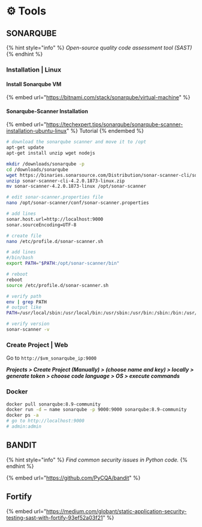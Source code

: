 # ⚙ Tools

## SONARQUBE

{% hint style="info" %}
_Open-source quality code assessment tool (SAST)_
{% endhint %}

### Installation | Linux

#### Install Sonarqube VM

{% embed url="https://bitnami.com/stack/sonarqube/virtual-machine" %}

#### Sonarqube-Scanner Installation

{% embed url="https://techexpert.tips/sonarqube/sonarqube-scanner-installation-ubuntu-linux" %}
Tutorial
{% endembed %}

```bash
# download the sonarqube scanner and move it to /opt
apt-get update
apt-get install unzip wget nodejs

mkdir /downloads/sonarqube -p
cd /downloads/sonarqube
wget https://binaries.sonarsource.com/Distribution/sonar-scanner-cli/sonar-scanner-cli-4.2.0.1873-linux.zip
unzip sonar-scanner-cli-4.2.0.1873-linux.zip
mv sonar-scanner-4.2.0.1873-linux /opt/sonar-scanner

# edit sonar-scanner.properties file
nano /opt/sonar-scanner/conf/sonar-scanner.properties

# add lines
sonar.host.url=http://localhost:9000
sonar.sourceEncoding=UTF-8

# create file
nano /etc/profile.d/sonar-scanner.sh

# add lines
#/bin/bash
export PATH="$PATH:/opt/sonar-scanner/bin"

# reboot
reboot
source /etc/profile.d/sonar-scanner.sh

# verify path
env | grep PATH
# output like
PATH=/usr/local/sbin:/usr/local/bin:/usr/sbin:/usr/bin:/sbin:/bin:/usr/games:/usr/local/games:/snap/bin:/opt/sonar-scanner/bin

# verify version
sonar-scanner -v
```

### Create Project | Web

Go to `http://$vm_sonarqube_ip:9000`

_**Projects > Create Project (Manually) > (choose name and key) > locally > generate token > choose code language > OS > execute commands**_

### Docker

```bash
docker pull sonarqube:8.9-community
docker run -d — name sonarqube -p 9000:9000 sonarqube:8.9-community
docker ps -a
# go to http://localhost:9000
# admin:admin
```

## BANDIT

{% hint style="info" %}
_Find common security issues in Python code._
{% endhint %}

{% embed url="https://github.com/PyCQA/bandit" %}

## Fortify

{% embed url="https://medium.com/globant/static-application-security-testing-sast-with-fortify-93ef52a03f21" %}
